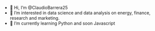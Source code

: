 - 👋 Hi, I’m @ClaudioBarrera25
- 👀 I’m interested in data science and data analysis on energy, finance, research and marketing.
- 🌱 I’m currently learning Python and soon Javascript

<!---
ClaudioBarrera25/ClaudioBarrera25 is a ✨ special ✨ repository because its `README.md` (this file) appears on your GitHub profile.
You can click the Preview link to take a look at your changes.
--->
